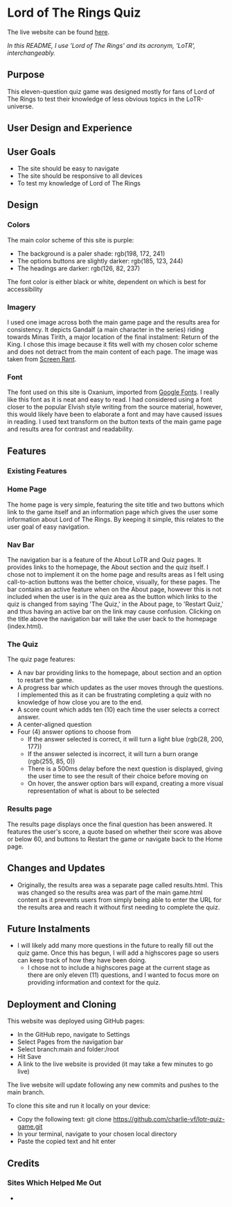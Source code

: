 # Lord of The Rings Quiz

The live website can be found [here](https://charlie-vf.github.io/lotr-quiz-game/).
<br>

*In this README, I use 'Lord of The Rings' and its acronym, 'LoTR', interchangeably.*

## **Purpose**

This eleven-question quiz game was designed mostly for fans of Lord of The Rings to test their knowledge of less obvious topics in the LoTR-universe.

## **User Design and Experience**

## User Goals

- The site should be easy to navigate
- The site should be responsive to all devices
- To test my knowledge of Lord of The Rings

## Design

### Colors

The main color scheme of this site is purple:

- The background is a paler shade: rgb(198, 172, 241)
- The options buttons are slightly darker: rgb(185, 123, 244)
- The headings are darker: rgb(126, 82, 237)

The font color is either black or white, dependent on which is best for accessibility

### Imagery

I used one image across both the main game page and the results area for consistency. It depicts Gandalf (a main character in the series) riding towards Minas Tirith, a major location of the final instalment: Return of the King.
I chose this image because it fits well with my chosen color scheme and does not detract from the main content of each page.
The image was taken from [Screen Rant](https://screenrant.com/lord-of-the-rings-interesting-facts-trivia-minas-tirith/).

### Font

The font used on this site is Oxanium, imported from [Google Fonts](https://fonts.google.com/specimen/Oxanium). I really like this font as it is neat and easy to read. 
I had considered using a font closer to the popular Elvish style writing from the source material, however, this would likely have been to elaborate a font and may have caused issues in reading.
I used text transform on the button texts of the main game page and results area for contrast and readability.

## Features

### Existing Features

### Home Page

The home page is very simple, featuring the site title and two buttons which link to the game itself and an information page which gives the user some information about Lord of The Rings.
By keeping it simple, this relates to the user goal of easy navigation.

### Nav Bar

The navigation bar is a feature of the About LoTR and Quiz pages. It provides links to the homepage, the About section and the quiz itself. I chose not to implement it on the home page and results areas as I felt using call-to-action buttons was the better choice, visually, for these pages.
The bar contains an active feature when on the About page, however this is not included when the user is in the quiz area as the button which links to the quiz is changed from saying 'The Quiz,' in the About page, to 'Restart Quiz,' and thus having an active bar on the link may cause confusion.
Clicking on the title above the navigation bar will take the user back to the homepage (index.html).

### The Quiz

The quiz page features:
- A nav bar providing links to the homepage, about section and an option to restart the game.
- A progress bar which updates as the user moves through the questions. I implemented this as it can be frustrating completing a quiz with no knowledge of how close you are to the end.
- A score count which adds ten (10) each time the user selects a correct answer.
- A center-aligned question
- Four (4) answer options to choose from
    - If the answer selected is correct, it will turn a light blue (rgb(28, 200, 177))
    - If the answer selected is incorrect, it will turn a burn orange (rgb(255, 85, 0))
    - There is a 500ms delay before the next question is displayed, giving the user time to see the result of their choice before moving on
    - On hover, the answer option bars will expand, creating a more visual representation of what is about to be selected

### Results page

The results page displays once the final question has been answered. It features the user's score, a quote based on whether their score was above or below 60, and buttons to Restart the game or navigate back to the Home page.

## Changes and Updates

- Originally, the results area was a separate page called results.html. This was changed so the results area was part of the main game.html content as it prevents users from simply being able to enter the URL for the results area and reach it without first needing to complete the quiz.

## Future Instalments

- I will likely add many more questions in the future to really fill out the quiz game. Once this has begun, I will add a highscores page so users can keep track of how they have been doing.
    - I chose not to include a highscores page at the current stage as there are only eleven (11) questions, and I wanted to focus more on providing information and context for the quiz.

## Deployment and Cloning

This website was deployed using GitHub pages:
- In the GitHub repo, navigate to Settings
- Select Pages from the navigation bar
- Select branch:main and folder:/root
- Hit Save
- A link to the live website is provided (it may take a few minutes to go live)

The live website will update following any new commits and pushes to the main branch.
<br>

To clone this site and run it locally on your device:

- Copy the following text: git clone https://github.com/charlie-vf/lotr-quiz-game.git
- In your terminal, navigate to your chosen local directory
- Paste the copied text and hit enter


## Credits

### Sites Which Helped Me Out

- 
